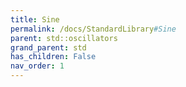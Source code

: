 ```yaml
---
title: Sine
permalink: /docs/StandardLibrary#Sine
parent: std::oscillators
grand_parent: std
has_children: False
nav_order: 1
---
```

